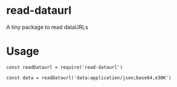 # read-dataurl

A tiny package to read dataURLs

# Usage

```
const readDataurl = require('read-dataurl')

const data = readDataurl('data:application/json;base64,e30K')
```
